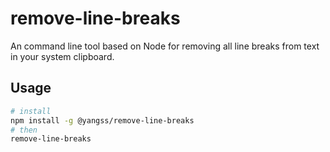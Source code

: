 # remove-line-breaks
An command line tool based on Node for removing all line breaks from text in your system clipboard.

## Usage
```bash
# install
npm install -g @yangss/remove-line-breaks
# then
remove-line-breaks
```